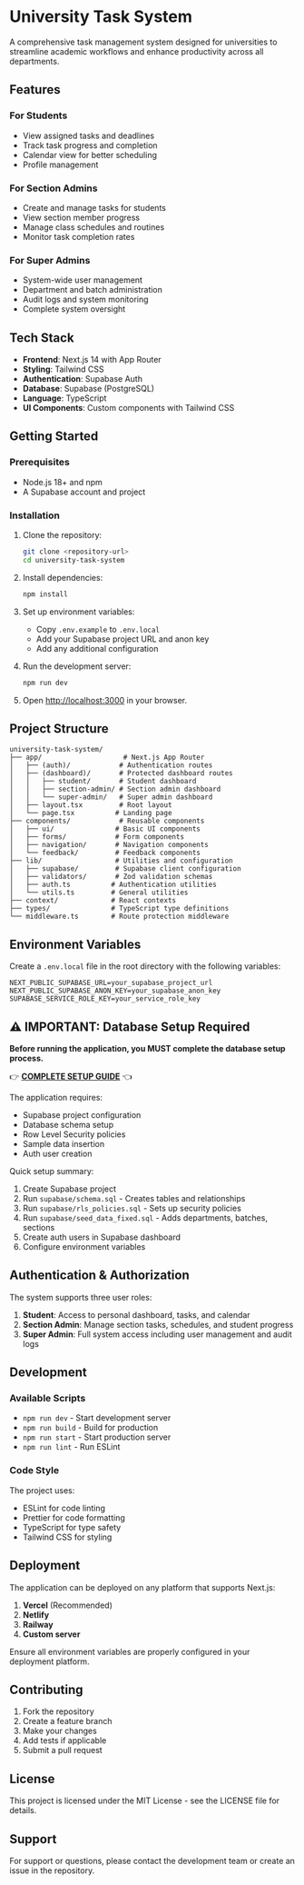 # University Task System

A comprehensive task management system designed for universities to streamline academic workflows and enhance productivity across all departments.

## Features

### For Students
- View assigned tasks and deadlines
- Track task progress and completion
- Calendar view for better scheduling
- Profile management

### For Section Admins
- Create and manage tasks for students
- View section member progress
- Manage class schedules and routines
- Monitor task completion rates

### For Super Admins
- System-wide user management
- Department and batch administration
- Audit logs and system monitoring
- Complete system oversight

## Tech Stack

- **Frontend**: Next.js 14 with App Router
- **Styling**: Tailwind CSS
- **Authentication**: Supabase Auth
- **Database**: Supabase (PostgreSQL)
- **Language**: TypeScript
- **UI Components**: Custom components with Tailwind CSS

## Getting Started

### Prerequisites

- Node.js 18+ and npm
- A Supabase account and project

### Installation

1. Clone the repository:
   ```bash
   git clone <repository-url>
   cd university-task-system
   ```

2. Install dependencies:
   ```bash
   npm install
   ```

3. Set up environment variables:
   - Copy `.env.example` to `.env.local`
   - Add your Supabase project URL and anon key
   - Add any additional configuration

4. Run the development server:
   ```bash
   npm run dev
   ```

5. Open [http://localhost:3000](http://localhost:3000) in your browser.

## Project Structure

```
university-task-system/
├── app/                    # Next.js App Router
│   ├── (auth)/            # Authentication routes
│   ├── (dashboard)/       # Protected dashboard routes
│   │   ├── student/       # Student dashboard
│   │   ├── section-admin/ # Section admin dashboard
│   │   └── super-admin/   # Super admin dashboard
│   ├── layout.tsx         # Root layout
│   └── page.tsx          # Landing page
├── components/            # Reusable components
│   ├── ui/               # Basic UI components
│   ├── forms/            # Form components
│   ├── navigation/       # Navigation components
│   └── feedback/         # Feedback components
├── lib/                  # Utilities and configuration
│   ├── supabase/         # Supabase client configuration
│   ├── validators/       # Zod validation schemas
│   ├── auth.ts          # Authentication utilities
│   └── utils.ts         # General utilities
├── context/             # React contexts
├── types/               # TypeScript type definitions
└── middleware.ts        # Route protection middleware
```

## Environment Variables

Create a `.env.local` file in the root directory with the following variables:

```env
NEXT_PUBLIC_SUPABASE_URL=your_supabase_project_url
NEXT_PUBLIC_SUPABASE_ANON_KEY=your_supabase_anon_key
SUPABASE_SERVICE_ROLE_KEY=your_service_role_key
```

## ⚠️ IMPORTANT: Database Setup Required

**Before running the application, you MUST complete the database setup process.**

👉 **[COMPLETE SETUP GUIDE](./SETUP_INSTRUCTIONS.md)** 👈

The application requires:
- Supabase project configuration
- Database schema setup
- Row Level Security policies
- Sample data insertion
- Auth user creation

Quick setup summary:
1. Create Supabase project
2. Run `supabase/schema.sql` - Creates tables and relationships
3. Run `supabase/rls_policies.sql` - Sets up security policies  
4. Run `supabase/seed_data_fixed.sql` - Adds departments, batches, sections
5. Create auth users in Supabase dashboard
6. Configure environment variables

## Authentication & Authorization

The system supports three user roles:

1. **Student**: Access to personal dashboard, tasks, and calendar
2. **Section Admin**: Manage section tasks, schedules, and student progress
3. **Super Admin**: Full system access including user management and audit logs

## Development

### Available Scripts

- `npm run dev` - Start development server
- `npm run build` - Build for production
- `npm run start` - Start production server
- `npm run lint` - Run ESLint

### Code Style

The project uses:
- ESLint for code linting
- Prettier for code formatting
- TypeScript for type safety
- Tailwind CSS for styling

## Deployment

The application can be deployed on any platform that supports Next.js:

1. **Vercel** (Recommended)
2. **Netlify**
3. **Railway**
4. **Custom server**

Ensure all environment variables are properly configured in your deployment platform.

## Contributing

1. Fork the repository
2. Create a feature branch
3. Make your changes
4. Add tests if applicable
5. Submit a pull request

## License

This project is licensed under the MIT License - see the LICENSE file for details.

## Support

For support or questions, please contact the development team or create an issue in the repository.
